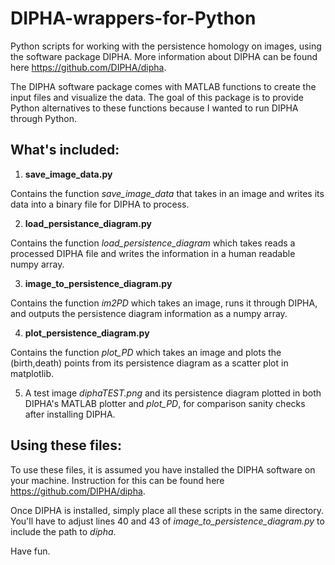 # DIPHA-wrappers-for-Python
Python scripts for working with the persistence homology on images, using the software package DIPHA. 
More information about DIPHA can be found here https://github.com/DIPHA/dipha.

The DIPHA software package comes with MATLAB functions to create the input files and visualize the data. The goal of this
package is to provide Python alternatives to these functions because I wanted to run DIPHA through Python.


## What's included:
1. **save_image_data.py**

  Contains the function *save_image_data* that takes in an image and
  writes its data into a binary file for DIPHA to process.

2. **load_persistance_diagram.py**

  Contains the function *load_persistence_diagram*
  which takes reads a processed DIPHA file and writes the information in a human
  readable numpy array.
  
3. **image_to_persistence_diagram.py**

  Contains the function *im2PD* which takes an image,
  runs it through DIPHA, and outputs the persistence diagram information
  as a numpy array.
  
4. **plot_persistence_diagram.py** 

  Contains the function *plot_PD* which takes an image and plots the (birth,death) points from
  its persistence diagram as a scatter plot in matplotlib.
  
5. A test image *diphaTEST.png* and its persistence diagram plotted in both DIPHA's 
MATLAB plotter and *plot_PD*, for comparison sanity checks after installing DIPHA.


## Using these files:
To use these files, it is assumed you have installed the DIPHA software on your machine. Instruction for this can be found
here https://github.com/DIPHA/dipha.

Once DIPHA is installed, simply place all these scripts in the same directory. You'll have to adjust lines 40 and 43 of 
*image_to_persistence_diagram.py* to include the path to *dipha*.

Have fun.
